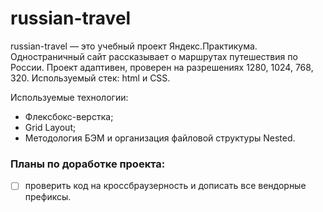 # russian-travel

russian-travel — это учебный проект Яндекс.Практикума. Одностраничный сайт рассказывает о маршрутах путешествия по России. Проект адаптивен, проверен на разрешениях 1280, 1024, 768, 320. Используемый стек: html и CSS.

Используемые технологии:
- Флексбокс-верстка;
- Grid Layout;
- Методология БЭМ и организация файловой структуры Nested.

### Планы по доработке проекта:

- [ ] проверить код на кроссбраузерность и дописать все вендорные префиксы.
